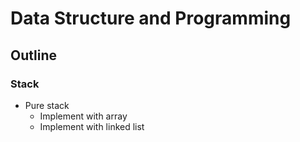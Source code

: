 # Data Structure and Programming

## Outline
### Stack
* Pure stack
    * Implement with array
    * Implement with linked list